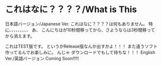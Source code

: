 # これはなに？？？？/What is This
日本語バージョン/Japanese Ver.
これはなに？？？？は何もありません。
特に、、、、、、、、、
あ、
こんにちはが10秒間移ってから、さようならは3秒間移ってから消えます。

これはTEST版です。
というかRelease版なんか出すかよ！！！
また違うソフト作ってるんでお楽しみに。
んじゃ
ダウンロードでもして待ちな！！！
English Ver./英語バージョン
Coming Soon!!!!!
